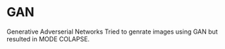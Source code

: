 # GAN
Generative Adverserial Networks
Tried to genrate images using GAN but resulted in MODE COLAPSE.
